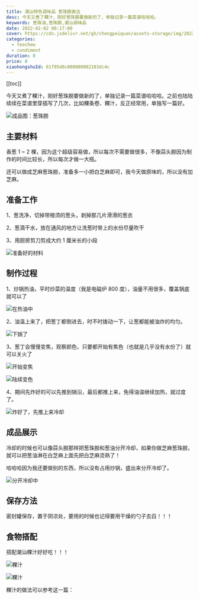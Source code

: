 ```yaml
---
title: 潮汕特色调味品 葱珠朥做法
desc: 今天又煮了粿汁，刚好葱珠朥要做新的了，单独记录一篇菜谱哈哈哈。
keywords: 葱珠油,葱珠朥,潮汕调味品
date: 2022-02-02 00:17:00
cover: https://cdn.jsdelivr.net/gh/chengpeiquan/assets-storage/img/2022/02/20220201234256.jpg
categories:
  - teochew
  - condiment
duration: 0
price: 0
xiaohongshuId: 61f95d0c000000002103dc4c
---
```


[[toc]]

今天又煮了粿汁，刚好葱珠朥要做新的了，单独记录一篇菜谱哈哈哈。之前也陆陆续续在菜谱里穿插写了几次，比如粿条卷、粿汁，反正经常用，单独写一篇好。

![成品图：葱珠朥](https://cdn.jsdelivr.net/gh/chengpeiquan/assets-storage/img/2022/02/20220201234430.jpg)

## 主要材料

香葱 1 ~ 2 棵，因为这个超级容易做，所以每次不需要做很多，不像蒜头朥因为制作的时间比较长，所以每次才做一大瓶。

还可以做成芝麻葱珠朥，准备多一小把白芝麻即可，我今天做原味的，所以没有加芝麻。

## 准备工作

1、葱洗净，切掉带根须的葱头，剥掉那几片滑滑的葱衣

2、葱滴干水，放在通风的地方让洗葱时带上的水份尽量吹干

3、用厨房剪刀剪成大约 1 厘米长的小段

![准备好的材料](https://cdn.jsdelivr.net/gh/chengpeiquan/assets-storage/img/2022/02/20220201234421.jpg)

## 制作过程

1、炒锅热油，平时炒菜的温度（我是电磁炉 800 度），油量不用很多，覆盖锅底就可以了

![在热油中](https://cdn.jsdelivr.net/gh/chengpeiquan/assets-storage/img/2022/02/20220201234422.jpg)

2、油温上来了，把葱丁都倒进去，时不时拨动一下，让葱都能被油炸的均匀。

![下锅了](https://cdn.jsdelivr.net/gh/chengpeiquan/assets-storage/img/2022/02/20220201234423.jpg)

3、葱丁会慢慢变焦，观察颜色，只要都开始有焦色（也就是几乎没有水份了）就可以关火了

![开始变焦](https://cdn.jsdelivr.net/gh/chengpeiquan/assets-storage/img/2022/02/20220201234424.jpg)

![陆续变色](https://cdn.jsdelivr.net/gh/chengpeiquan/assets-storage/img/2022/02/20220201234425.jpg)

4、期间先炸好的可以先推到锅沿，最后都推上来，免得油温继续加热，就过度了。

![炸好了，先推上来冷却](https://cdn.jsdelivr.net/gh/chengpeiquan/assets-storage/img/2022/02/20220201234426.jpg)

## 成品展示

冷却的时候也可以像蒜头朥那样把葱珠朥和葱油分开冷却，如果你做芝麻葱珠朥，就可以把葱油淋在白芝麻上面先把白芝麻烫熟了！

哈哈哈因为我还要做别的东西，所以没有占用炒锅，盛出来分开冷却了。

![分开冷却中](https://cdn.jsdelivr.net/gh/chengpeiquan/assets-storage/img/2022/02/20220201234427.jpg)

## 保存方法

密封罐保存，置于阴凉处，要用的时候也记得要用干燥的勺子去舀！！！

## 食物搭配

搭配潮汕粿汁好好吃！！！

![粿汁](https://cdn.jsdelivr.net/gh/chengpeiquan/assets-storage/img/2022/02/20220201234429.jpg)

![粿汁](https://cdn.jsdelivr.net/gh/chengpeiquan/assets-storage/img/2022/02/20220201234428.jpg)

粿汁的做法可以参考这一篇：

<Cite
  type="cookbook"
  name="chaoshan-guozhi"
/>
